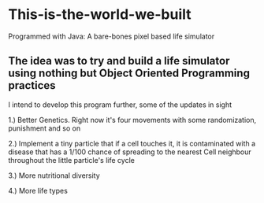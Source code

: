 # This-is-the-world-we-built
Programmed with Java: A bare-bones pixel based life simulator

## The idea was to try and build a life simulator using nothing but Object Oriented Programming practices
I intend to develop this program further, some of the updates in sight

1.) Better Genetics. Right now it's four movements with some randomization, punishment and so on

2.) Implement a tiny particle that if a cell touches it, it is contaminated with a disease that has a 1/100 chance of spreading to the nearest Cell neighbour throughout the little particle's life cycle

3.) More nutritional diversity 

4.) More life types

